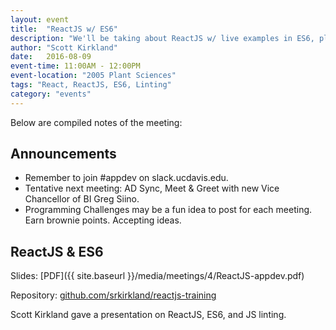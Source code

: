 ```yaml
---
layout: event
title:  "ReactJS w/ ES6"
description: "We'll be taking about ReactJS w/ live examples in ES6, plus bonus info on linting your code."
author: "Scott Kirkland"
date:   2016-08-09
event-time: 11:00AM - 12:00PM
event-location: "2005 Plant Sciences"
tags: "React, ReactJS, ES6, Linting"
category: "events"
---
```


Below are compiled notes of the meeting:

Announcements
-
- Remember to join #appdev on slack.ucdavis.edu.
- Tentative next meeting: AD Sync, Meet & Greet with new Vice Chancellor of BI Greg Siino.
- Programming Challenges may be a fun idea to post for each meeting. Earn brownie points. Accepting ideas.

ReactJS & ES6
-
Slides: [PDF]({{ site.baseurl }}/media/meetings/4/ReactJS-appdev.pdf)

Repository: [github.com/srkirkland/reactjs-training](https://github.com/srkirkland/reactjs-training)

Scott Kirkland gave a presentation on ReactJS, ES6, and JS linting.
